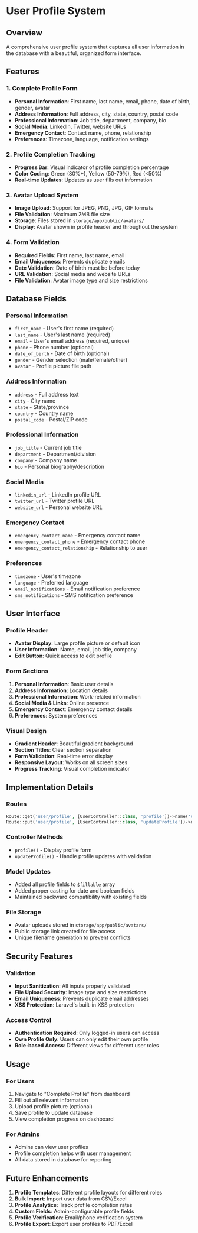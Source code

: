# User Profile System

## Overview
A comprehensive user profile system that captures all user information in the database with a beautiful, organized form interface.

## Features

### 1. Complete Profile Form
- **Personal Information**: First name, last name, email, phone, date of birth, gender, avatar
- **Address Information**: Full address, city, state, country, postal code
- **Professional Information**: Job title, department, company, bio
- **Social Media**: LinkedIn, Twitter, website URLs
- **Emergency Contact**: Contact name, phone, relationship
- **Preferences**: Timezone, language, notification settings

### 2. Profile Completion Tracking
- **Progress Bar**: Visual indicator of profile completion percentage
- **Color Coding**: Green (80%+), Yellow (50-79%), Red (<50%)
- **Real-time Updates**: Updates as user fills out information

### 3. Avatar Upload System
- **Image Upload**: Support for JPEG, PNG, JPG, GIF formats
- **File Validation**: Maximum 2MB file size
- **Storage**: Files stored in `storage/app/public/avatars/`
- **Display**: Avatar shown in profile header and throughout the system

### 4. Form Validation
- **Required Fields**: First name, last name, email
- **Email Uniqueness**: Prevents duplicate emails
- **Date Validation**: Date of birth must be before today
- **URL Validation**: Social media and website URLs
- **File Validation**: Avatar image type and size restrictions

## Database Fields

### Personal Information
- `first_name` - User's first name (required)
- `last_name` - User's last name (required)
- `email` - User's email address (required, unique)
- `phone` - Phone number (optional)
- `date_of_birth` - Date of birth (optional)
- `gender` - Gender selection (male/female/other)
- `avatar` - Profile picture file path

### Address Information
- `address` - Full address text
- `city` - City name
- `state` - State/province
- `country` - Country name
- `postal_code` - Postal/ZIP code

### Professional Information
- `job_title` - Current job title
- `department` - Department/division
- `company` - Company name
- `bio` - Personal biography/description

### Social Media
- `linkedin_url` - LinkedIn profile URL
- `twitter_url` - Twitter profile URL
- `website_url` - Personal website URL

### Emergency Contact
- `emergency_contact_name` - Emergency contact name
- `emergency_contact_phone` - Emergency contact phone
- `emergency_contact_relationship` - Relationship to user

### Preferences
- `timezone` - User's timezone
- `language` - Preferred language
- `email_notifications` - Email notification preference
- `sms_notifications` - SMS notification preference

## User Interface

### Profile Header
- **Avatar Display**: Large profile picture or default icon
- **User Information**: Name, email, job title, company
- **Edit Button**: Quick access to edit profile

### Form Sections
1. **Personal Information**: Basic user details
2. **Address Information**: Location details
3. **Professional Information**: Work-related information
4. **Social Media & Links**: Online presence
5. **Emergency Contact**: Emergency contact details
6. **Preferences**: System preferences

### Visual Design
- **Gradient Header**: Beautiful gradient background
- **Section Titles**: Clear section separation
- **Form Validation**: Real-time error display
- **Responsive Layout**: Works on all screen sizes
- **Progress Tracking**: Visual completion indicator

## Implementation Details

### Routes
```php
Route::get('user/profile', [UserController::class, 'profile'])->name('user.profile');
Route::put('user/profile', [UserController::class, 'updateProfile'])->name('user.profile.update');
```

### Controller Methods
- `profile()` - Display profile form
- `updateProfile()` - Handle profile updates with validation

### Model Updates
- Added all profile fields to `$fillable` array
- Added proper casting for date and boolean fields
- Maintained backward compatibility with existing fields

### File Storage
- Avatar uploads stored in `storage/app/public/avatars/`
- Public storage link created for file access
- Unique filename generation to prevent conflicts

## Security Features

### Validation
- **Input Sanitization**: All inputs properly validated
- **File Upload Security**: Image type and size restrictions
- **Email Uniqueness**: Prevents duplicate email addresses
- **XSS Protection**: Laravel's built-in XSS protection

### Access Control
- **Authentication Required**: Only logged-in users can access
- **Own Profile Only**: Users can only edit their own profile
- **Role-based Access**: Different views for different user roles

## Usage

### For Users
1. Navigate to "Complete Profile" from dashboard
2. Fill out all relevant information
3. Upload profile picture (optional)
4. Save profile to update database
5. View completion progress on dashboard

### For Admins
- Admins can view user profiles
- Profile completion helps with user management
- All data stored in database for reporting

## Future Enhancements

1. **Profile Templates**: Different profile layouts for different roles
2. **Bulk Import**: Import user data from CSV/Excel
3. **Profile Analytics**: Track profile completion rates
4. **Custom Fields**: Admin-configurable profile fields
5. **Profile Verification**: Email/phone verification system
6. **Profile Export**: Export user profiles to PDF/Excel
